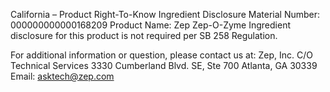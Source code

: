  
 
 
California – Product Right-To-Know Ingredient Disclosure 
Material Number: 000000000000168209 
Product Name: Zep Zep-O-Zyme 
Ingredient disclosure for this product is not required per SB 258 Regulation. 
 
For additional information or question, please contact us at: 
Zep, Inc. 
C/O Technical Services 
3330 Cumberland Blvd. SE, Ste 700 
Atlanta, GA 30339 
Email: asktech@zep.com 
 
 
 
 
